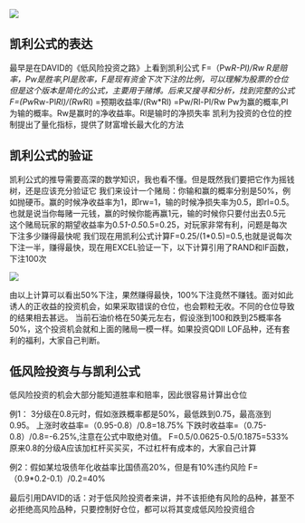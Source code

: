 
![](https://www.jisilu.cn/uploads/questions/20151215/34d982e961cd3970b1d3fa75114fca59.png)

## 凯利公式的表达

最早是在DAVID的《低风险投资之路》上看到凯利公式
F=（Pw*R-Pl)/Rw R是赔率，Pw是胜率,Pl是败率，F是现有资金下次下注的比例，可以理解为股票的仓位
但是这个版本是简化的公式，主要用于赌博。后来又搜寻和分析，找到完整的公式
F=(Pw*Rw-Pl*Rl)/(Rw*Rl)
=预期收益率/(Rw*Rl)
=Pw/Rl-Pl/Rw Pw为赢的概率,Pl为输的概率。Rw是赢时的净收益率。Rl是输时的净损失率
凯利为投资的仓位的控制提出了量化指标，提供了财富增长最大化的方法

## 凯利公式的验证

凯利公式的推导需要高深的数学知识，我也看不懂。但是既然我们要把它作为摇钱树，还是应该充分验证它
我们来设计一个赌局：你输和赢的概率分别是50%，例如抛硬币。赢的时候净收益率为1，即rw=1，输的时候净损失率为0.5，即rl=0.5。也就是说当你每赌一元钱，赢的时候你能再赢1元，输的时候你只要付出去0.5元
这个赌局玩家的期望收益率为0.5*1-0.5*0.5=0.25，对玩家非常有利，问题是每次下注多少赚得最快呢
我们现在用凯利公式计算F=0.25/(1*0.5)=0.5,也就是说每次下注一半，赚得最快，现在用EXCEL验证一下，以下计算引用了RAND和IF函数，下注100次

![](https://www.jisilu.cn/uploads/questions/20151215/61b715e3e90113e8fbc5a4c9d9b2f687.png)

由以上计算可以看出50%下注，果然赚得最快，100%下注竟然不赚钱。面对如此诱人的正收益的投资机会，如果采取错误的仓位，也会颗粒无收。不同的仓位导致的结果相去甚远。
当前石油价格在50美元左右，假设涨到100和跌到25概率各50%，这个投资机会就和上面的赌局一模一样。如果投资QDII LOF品种，还有套利的福利，大家自己判断。

## 低风险投资与与凯利公式

低风险投资的机会大部分能知道胜率和赔率，因此很容易计算出仓位

例1： 3分级在0.8元时，假如涨跌概率都是50%，最低跌到0.75，最高涨到0.95。
上涨时收益率=（0.95-0.8）/0.8=18.75%
下跌时收益率=（0.75-0.8）/0.8=-6.25%,注意在公式中取绝对值。
F=0.5/0.0625-0.5/0.1875=533%
原来0.8的分级A应该加杠杆买买买，不过杠杆有成本的，大家自己计算

例2：假如某垃圾债年化收益率比国债高20%，但是有10%违约风险
F=（0.9*0.2-0.1）/0.2=40%

最后引用DAVID的话：对于低风险投资者来讲，并不该拒绝有风险的品种，甚至不必拒绝高风险品种，只要控制好仓位，都可以将其变成低风险投资组合

